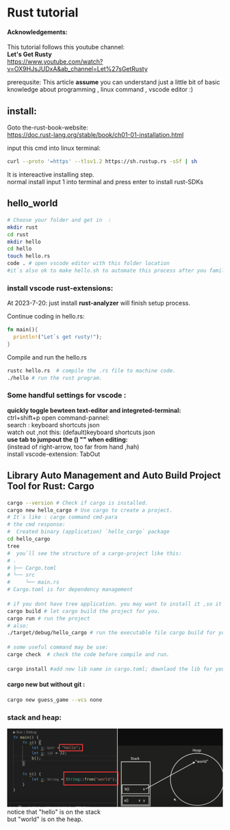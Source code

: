 # Rust tutorial

#### Acknowledgements:

This tutorial follows this youtube channel:  
**Let's Get Rusty**  
https://www.youtube.com/watch?v=OX9HJsJUDxA&ab_channel=Let%27sGetRusty  

prerequsite:
This article **assume** you can understand just a little bit of basic knowledge about programming , linux command , vscode editor :)  

## install:

Goto the-rust-book-website:  
https://doc.rust-lang.org/stable/book/ch01-01-installation.html  

input this cmd into linux terminal:

```sh
curl --proto '=https' --tlsv1.2 https://sh.rustup.rs -sSf | sh
```

It is intereactive installing step.  
normal install input 1 into terminal and press enter to install rust-SDKs  

## hello_world

```bash
# Choose your folder and get in  :
mkdir rust
cd rust
mkdir hello
cd hello
touch hello.rs
code . # open vscode editor with this folder location
#it`s also ok to make hello.sh to automate this process after you familiar with it.
```

### install vscode rust-extensions:

At 2023-7-20: just install **rust-analyzer** will finish setup process.  

Continue coding in hello.rs:

```rust
fn main(){
  println!("Let`s get rusty!");
}
```

Compile and run the hello.rs  

```bash
rustc hello.rs  # compile the .rs file to machine code.
./hello # run the rust program.
```

### Some handful settings for vscode :

**quickly toggle bewteen text-editor and integreted-terminal:**  
ctrl+shift+p open command-pannel:  
search : keyboard shortcuts json  
watch out ,not this: (default)keyboard shortcuts json  
**use tab to jumpout the () "" when editing:**  
(instead of right-arrow, too far from hand ,hah)  
install vscode-extension: TabOut  

## Library Auto Management and Auto Build Project Tool for Rust: Cargo

```bash
cargo --version # Check if cargo is installed.
cargo new hello_cargo # Use cargo to create a project.
# It`s like : carge command cmd-para
# the cmd response:
#  Created binary (application) `hello_cargo` package
cd hello_cargo
tree
#  you`ll see the structure of a cargo-project like this:
# .
# ├── Cargo.toml
# └── src
#     └── main.rs
# Cargo.toml is for dependency management

# if you dont have tree application. you may want to install it ,so it will be handy for you .
cargo build # let cargo build the project for you.
cargo run # run the project
# also:
./target/debug/hello_cargo # run the executable file cargo build for you

# some useful command may be use:
carge check  # check the code before compile and run.

cargo install #add new lib name in cargo.toml; downlaod the lib for you.
```

#### cargo new but without git :

```bash
cargo new guess_game --vcs none
```

### stack and heap:

![stack_heap](image.png)  
notice that "hello" is on the stack  
but "world" is on the heap.  
